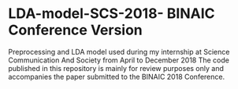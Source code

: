 # LDA-model-SCS-2018- BINAIC Conference Version
Preprocessing and LDA model used during my internship at Science Communication And Society from April to December 2018
The code published in this repository is mainly for review purposes only and accompanies the paper submitted to the BINAIC 2018 Conference.
